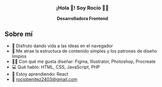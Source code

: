<p align="center" width="300">
   <h3 align="center">¡Hola 👋! Soy Rocío 👩‍💻</h3>
</p>
<p align="center"><strong>Desarrolladora Frontend</strong><br /></p>


Sobre mí
--------
- 🧠 Disfruto dando vida a las ideas en el navegador
- 🎨 Me atrae la estructura de contenido simples y los patrones de diseño limpios
- ✍🏻 Con qué me gusta diseñar: Figma, Illustrator, Photoshop, Procreate
- 💻 Qué hablo: HTML, CSS, JavaScript, PHP
- 🌱 Estoy aprendiendo: React
- 📩 rociobenitez2403@gmail.com

